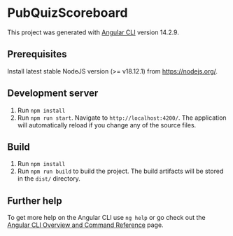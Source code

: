 # PubQuizScoreboard

This project was generated with [Angular CLI](https://github.com/angular/angular-cli) version 14.2.9.

## Prerequisites

Install latest stable NodeJS version (>= v18.12.1) from https://nodejs.org/.

## Development server
1. Run `npm install`
2. Run `npm run start`. Navigate to `http://localhost:4200/`. The application will automatically reload if you change any of the source files.

## Build

1. Run `npm install`
2. Run `npm run build` to build the project. The build artifacts will be stored in the `dist/` directory.

## Further help

To get more help on the Angular CLI use `ng help` or go check out the [Angular CLI Overview and Command Reference](https://angular.io/cli) page.
